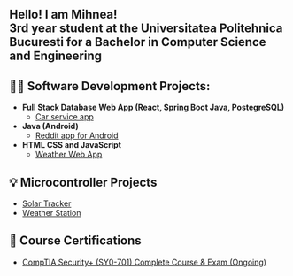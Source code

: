 <h2>Hello! I am Mihnea! <br/>3rd year student at the Universitatea Politehnica Bucuresti for a Bachelor in Computer Science and Engineering</h2>

<h2>👨‍💻 Software Development Projects:</h2>

- <b>Full Stack Database Web App (React, Spring Boot Java, PostegreSQL)</b>
  - [Car service app](https://github.com/Mihnea0309/DatabaseApp)
- <b>Java (Android)</b>
  - [Reddit app for Android](https://github.com/Mihnea0309/RedditApp)
- <b>HTML CSS and JavaScript</b>
  - [Weather Web App](https://github.com/Mihnea0309/WeatherApp)

<h2>💡 Microcontroller Projects</h2>

- [Solar Tracker](https://github.com/Mihnea0309/SolarTracker)
- [Weather Station](https://github.com/Mihnea0309/Weather-Station)

<h2>📙 Course Certifications</h2>

- [CompTIA Security+ (SY0-701) Complete Course & Exam (Ongoing)](https://www.udemy.com/course/securityplus/?couponCode=KEEPLEARNING)

<!--
**joshmadakor1/joshmadakor1** is a ✨ _special_ ✨ repository because its `README.md` (this file) appears on your GitHub profile.

Here are some ideas to get you started:

- 🔭 I’m currently working on ...
- 🌱 I’m currently learning ...
- 👯 I’m looking to collaborate on ...
- 🤔 I’m looking for help with ...
- 💬 Ask me about ...
- 📫 How to reach me: ...
- 😄 Pronouns: ...
- ⚡ Fun fact: ...
-->
